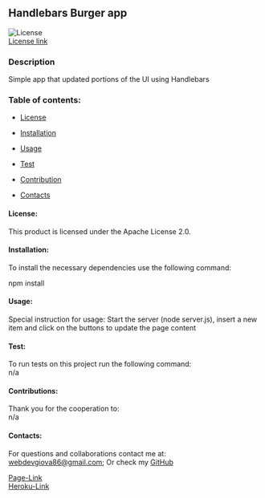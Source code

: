 ## Handlebars Burger app

![License](https://img.shields.io/badge/License-Apache%20License%202.0-blue.svg)<br>
[License link](https://choosealicense.com/licenses/?q=Apache%20License%202.0/)<br>

### Description

Simple app that updated portions of the UI using Handlebars

### Table of contents:

- [License](#license)

- [Installation](#installation)

- [Usage](#usage)

- [Test](#test)

- [Contribution](#contributions)

- [Contacts](#contacts)

#### License:

This product is licensed under the Apache License 2.0.<br>

#### Installation:

To install the necessary dependencies use the following command:

npm install

#### Usage:

Special instruction for usage:
Start the server (node server.js), insert a new item and click on the buttons to update the page content

#### Test:

To run tests on this project run the following command: <br>
n/a

#### Contributions:

Thank you for the cooperation to:<br>
n/a

#### Contacts:

For questions and collaborations contact me at: [webdevgiova86@gmail.com](mailto:webdevgiova86@gmail.com);
Or check my [GitHub](https://github.com/Gio86krt)

[Page-Link](https://gio86krt.github.io/burger/)\
[Heroku-Link](https://burgerapp111.herokuapp.com/)
